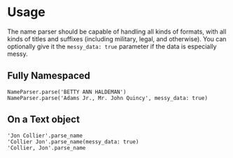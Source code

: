 Usage
================
The name parser should be capable of handling all kinds of formats,
with all kinds of titles and suffixes (including military, legal, and
otherwise). You can optionally give it the `messy_data: true` parameter
if the data is especially messy.

Fully Namespaced
----------------
    NameParser.parse('BETTY ANN HALDEMAN')
    NameParser.parse('Adams Jr., Mr. John Quincy', messy_data: true)

On a Text object
----------------
    'Jon Collier'.parse_name
    'Collier Jon'.parse_name(messy_data: true)
    'Collier, Jon'.parse_name
